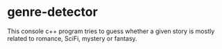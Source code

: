 # genre-detector
This console c++ program tries to guess whether a given story is mostly related to romance, SciFi, mystery or fantasy.
